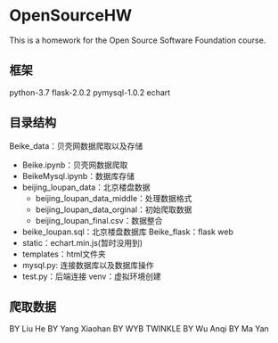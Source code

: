 # OpenSourceHW

This is a homework for the Open Source Software Foundation course.

## 框架
python-3.7
flask-2.0.2
pymysql-1.0.2
echart

## 目录结构
Beike_data：贝壳网数据爬取以及存储
- Beike.ipynb：贝壳网数据爬取
- BeikeMysql.ipynb：数据库存储
- beijing_loupan_data：北京楼盘数据
  - beijing_loupan_data_middle：处理数据格式
  - beijing_loupan_data_orginal：初始爬取数据
  - beijing_loupan_final.csv：数据整合
- beike_loupan.sql：北京楼盘数据库
Beike_flask：flask web
- static：echart.min.js(暂时没用到)
- templates：html文件夹
- mysql.py: 连接数据库以及数据库操作
- test.py：后端连接
venv：虚拟环境创建

## 爬取数据


BY Liu He
BY Yang Xiaohan
BY WYB TWINKLE
BY Wu Anqi
BY Ma Yan
